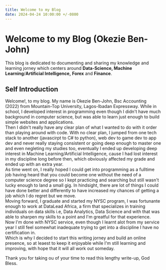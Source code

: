 ```yaml
---
title: Welcome to my Blog
date: 2024-04-24 10:00:00 +/-0800
---
```


# Welcome to my Blog (Okezie Ben-John)

This blog is dedicated to documenting and sharing my knowledge and learning jorney which centers around **Data-Science, Machine Learning**/**Artificial Intelligence,** **Forex** and **Finance**.

## Self Introduction

Welcome!, to my blog. My name is Okezie Ben-John, Bsc Accounting (2022) from Mountain-Top University, Lagos-Ibadan Expressway. While in school, I developed interest in programming even though I didn't have much background in computer science, but was able to learn just enough to build simple websites and applications.  
Then I didn't really have any clear plan of what I wanted to do with it order than playing around with code. With no clear plan, I jumped from one tech stack to another (javascirpt to C# to python), web dev to game dev to app dev and never really staying consistent or going deep enough to master one and even negleting my studies too, eventually I ended up developing deep interest in Machine Learning/Artificial Intelligence, cause I had lost interest in my discipline long before then, which obviously affected my grade and ended up with an extra year.  
As time went on, I really hoped I could get into programming as a fulltime job having heard that you could become one without the need of a computer science degree so I kept practicing and searching but still wasn't lucky enough to land a small gig. In hindsight, there are lot of things I could have done better and differently to have increased my chances of getting a job which I do regret but we move.  
Moving forward, I graduate and started my NYSC program, I was fortunante enough to work at DataLead Africa, a firm that specializes in training individuals on data skills i.e, Data Analytics, Data Science and with that was able to sharpen my skills to a point and I'm greatful for that experience.  
Now I'm done with NYSC service, even though I learnt alot from my service year I still feel somewhat inadequate trying to get into a discipline I have no certification in.  
Which is why I decided to start this writing jorney and build an online presence, so at leaest to keep it enjoyable while I'm still learning and improving, with hope that it will all work out someday.

Thank you for taking ou of your time to read this lengthy write-up, God Bless.
